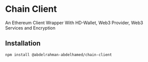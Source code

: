 # Chain Client
An Ethereum Client Wrapper With HD-Wallet, Web3 Provider, Web3 Services and Encryption

## Installation

```bash
npm install @abdelrahman-abdelhamed/chain-client
```
